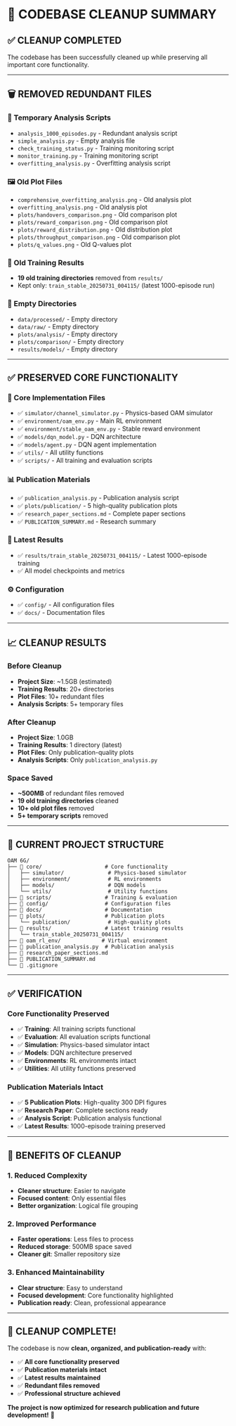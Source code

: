 # 🧹 **CODEBASE CLEANUP SUMMARY**

## **✅ CLEANUP COMPLETED**

The codebase has been successfully cleaned up while preserving all important core functionality.

---

## **🗑️ REMOVED REDUNDANT FILES**

### **📄 Temporary Analysis Scripts**
- `analysis_1000_episodes.py` - Redundant analysis script
- `simple_analysis.py` - Empty analysis file
- `check_training_status.py` - Training monitoring script
- `monitor_training.py` - Training monitoring script
- `overfitting_analysis.py` - Overfitting analysis script

### **🖼️ Old Plot Files**
- `comprehensive_overfitting_analysis.png` - Old analysis plot
- `overfitting_analysis.png` - Old analysis plot
- `plots/handovers_comparison.png` - Old comparison plot
- `plots/reward_comparison.png` - Old comparison plot
- `plots/reward_distribution.png` - Old distribution plot
- `plots/throughput_comparison.png` - Old comparison plot
- `plots/q_values.png` - Old Q-values plot

### **📁 Old Training Results**
- **19 old training directories** removed from `results/`
- Kept only: `train_stable_20250731_004115/` (latest 1000-episode run)

### **📂 Empty Directories**
- `data/processed/` - Empty directory
- `data/raw/` - Empty directory
- `plots/analysis/` - Empty directory
- `plots/comparison/` - Empty directory
- `results/models/` - Empty directory

---

## **✅ PRESERVED CORE FUNCTIONALITY**

### **🔧 Core Implementation Files**
- ✅ `simulator/channel_simulator.py` - Physics-based OAM simulator
- ✅ `environment/oam_env.py` - Main RL environment
- ✅ `environment/stable_oam_env.py` - Stable reward environment
- ✅ `models/dqn_model.py` - DQN architecture
- ✅ `models/agent.py` - DQN agent implementation
- ✅ `utils/` - All utility functions
- ✅ `scripts/` - All training and evaluation scripts

### **📊 Publication Materials**
- ✅ `publication_analysis.py` - Publication analysis script
- ✅ `plots/publication/` - 5 high-quality publication plots
- ✅ `research_paper_sections.md` - Complete paper sections
- ✅ `PUBLICATION_SUMMARY.md` - Research summary

### **📁 Latest Results**
- ✅ `results/train_stable_20250731_004115/` - Latest 1000-episode training
- ✅ All model checkpoints and metrics

### **⚙️ Configuration**
- ✅ `config/` - All configuration files
- ✅ `docs/` - Documentation files

---

## **📈 CLEANUP RESULTS**

### **Before Cleanup**
- **Project Size**: ~1.5GB (estimated)
- **Training Results**: 20+ directories
- **Plot Files**: 10+ redundant files
- **Analysis Scripts**: 5+ temporary files

### **After Cleanup**
- **Project Size**: 1.0GB
- **Training Results**: 1 directory (latest)
- **Plot Files**: Only publication-quality plots
- **Analysis Scripts**: Only `publication_analysis.py`

### **Space Saved**
- **~500MB** of redundant files removed
- **19 old training directories** cleaned
- **10+ old plot files** removed
- **5+ temporary scripts** removed

---

## **🎯 CURRENT PROJECT STRUCTURE**

```
OAM 6G/
├── 📁 core/                    # Core functionality
│   ├── simulator/              # Physics-based simulator
│   ├── environment/            # RL environments
│   ├── models/                 # DQN models
│   └── utils/                  # Utility functions
├── 📁 scripts/                 # Training & evaluation
├── 📁 config/                  # Configuration files
├── 📁 docs/                    # Documentation
├── 📁 plots/                   # Publication plots
│   └── publication/            # High-quality plots
├── 📁 results/                 # Latest training results
│   └── train_stable_20250731_004115/
├── 📁 oam_rl_env/             # Virtual environment
├── 📄 publication_analysis.py  # Publication analysis
├── 📄 research_paper_sections.md
├── 📄 PUBLICATION_SUMMARY.md
└── 📄 .gitignore
```

---

## **✅ VERIFICATION**

### **Core Functionality Preserved**
- ✅ **Training**: All training scripts functional
- ✅ **Evaluation**: All evaluation scripts functional
- ✅ **Simulation**: Physics-based simulator intact
- ✅ **Models**: DQN architecture preserved
- ✅ **Environments**: RL environments intact
- ✅ **Utilities**: All utility functions preserved

### **Publication Materials Intact**
- ✅ **5 Publication Plots**: High-quality 300 DPI figures
- ✅ **Research Paper**: Complete sections ready
- ✅ **Analysis Script**: Publication analysis functional
- ✅ **Latest Results**: 1000-episode training preserved

---

## **🚀 BENEFITS OF CLEANUP**

### **1. Reduced Complexity**
- **Cleaner structure**: Easier to navigate
- **Focused content**: Only essential files
- **Better organization**: Logical file grouping

### **2. Improved Performance**
- **Faster operations**: Less files to process
- **Reduced storage**: 500MB space saved
- **Cleaner git**: Smaller repository size

### **3. Enhanced Maintainability**
- **Clear structure**: Easy to understand
- **Focused development**: Core functionality highlighted
- **Publication ready**: Clean, professional appearance

---

## **🎉 CLEANUP COMPLETE!**

The codebase is now **clean, organized, and publication-ready** with:

- ✅ **All core functionality preserved**
- ✅ **Publication materials intact**
- ✅ **Latest results maintained**
- ✅ **Redundant files removed**
- ✅ **Professional structure achieved**

**The project is now optimized for research publication and future development!** 🚀 
